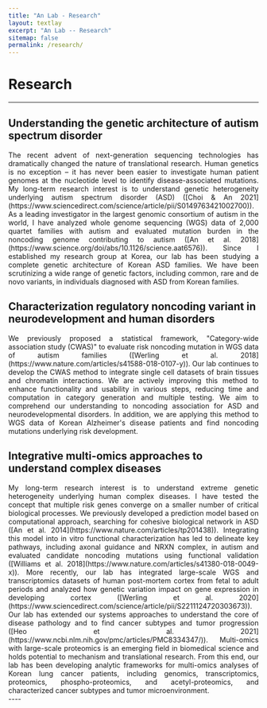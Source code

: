 ```yaml
---
title: "An Lab - Research"
layout: textlay
excerpt: "An Lab -- Research"
sitemap: false
permalink: /research/
---
```


# Research

---

## Understanding the genetic architecture of autism spectrum disorder

<div style="text-align: justify">
The recent advent of next-generation sequencing technologies has dramatically changed the nature of translational research. Human genetics is no exception – it has never been easier to investigate human patient genomes at the nucleotide level to identify disease-associated mutations. My long-term research interest is to understand genetic heterogeneity underlying autism spectrum disorder (ASD) ([Choi & An 2021](https://www.sciencedirect.com/science/article/pii/S0149763421002700)). As a leading investigator in the largest genomic consortium of autism in the world, I have analyzed whole genome sequencing (WGS) data of 2,000 quartet families with autism and evaluated mutation burden in the noncoding genome contributing to autism ([An et al. 2018](https://www.science.org/doi/abs/10.1126/science.aat6576)). Since I established my research group at Korea, our lab has been studying a complete genetic architecture of Korean ASD families. We have been scrutinizing a wide range of genetic factors, including common, rare and de novo variants, in individuals diagnosed with ASD from Korean families.
</div>


## Characterization regulatory noncoding variant in neurodevelopment and human disorders

<div style="text-align: justify">
We previously proposed a statistical framework, "Category-wide association study (CWAS)" to evaluate risk noncoding mutation in WGS data of autism families ([Werling et al. 2018](https://www.nature.com/articles/s41588-018-0107-y)). Our lab continues to develop the CWAS method to integrate single cell datasets of brain tissues and chromatin interactions. We are actively improving this method to enhance functionality and usability in various steps, reducing time and computation in category generation and multiple testing. We aim to comprehend our understanding to noncoding association for ASD and neurodevelopmental disorders. In addition, we are applying this method to WGS data of Korean Alzheimer's disease patients and find noncoding mutations underlying risk development. 
</div>


## Integrative multi-omics approaches to understand complex diseases

<div style="text-align: justify">
My long-term research interest is to understand extreme genetic heterogeneity underlying human complex diseases. I have tested the concept that multiple risk genes converge on a smaller number of critical biological processes. We previously developed a prediction model based on computational approach, searching for cohesive biological network in ASD ([An et al. 2014](https://www.nature.com/articles/tp201438)). Integrating this model into in vitro functional characterization has led to delineate key pathways, including axonal guidance and NRXN complex, in autism and evaluated candidate noncoding mutations using functional validation ([Williams et al. 2018](https://www.nature.com/articles/s41380-018-0049-x)). More recently, our lab has integrated large-scale WGS and transcriptomics datasets of human post-mortem cortex from fetal to adult periods and analyzed how genetic variation impact on gene expression in developing cortex ([Werling et al. 2020](https://www.sciencedirect.com/science/article/pii/S2211124720303673)). Our lab has extended our systems approaches to understand the core of disease pathology and to find cancer subtypes and tumor progression ([Heo et al. 2021](https://www.ncbi.nlm.nih.gov/pmc/articles/PMC8334347/)). Multi-omics with large-scale proteomics is an emerging field in biomedical science and holds potential to mechanism and translational research. From this end, our lab has been developing analytic frameworks for multi-omics analyses of Korean lung cancer patients, including genomics, transcriptomics, proteomics, phospho-proteomics, and acetyl-proteomics, and characterized cancer subtypes and tumor microenvironment. 
</div>
----
